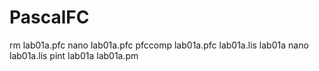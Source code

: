 # PascalFC

rm lab01a.pfc
nano lab01a.pfc
pfccomp lab01a.pfc lab01a.lis lab01a
nano lab01a.lis
pint lab01a lab01a.pm
